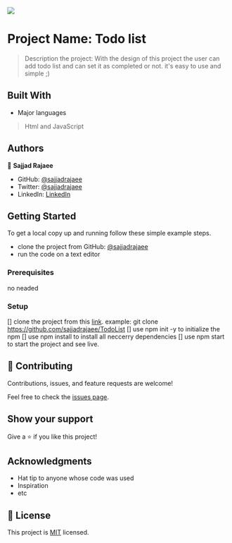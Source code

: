 ![](https://img.shields.io/badge/Microverse-blueviolet)

# Project Name: Todo list

> Description the project: With the design of this project the user can add todo list and can set it as completed or not. it's easy to use and simple ;)


## Built With

- Major languages
> Html and JavaScript


## Authors

👤 **Sajjad Rajaee**

- GitHub: [@sajjadrajaee](https://github.com/sajjadrajaee)
- Twitter: [@sajjadrajaee](https://twitter.com/sajjadrajaee)
- LinkedIn: [LinkedIn](https://linkedin.com/in/sajjadrajaee)

## Getting Started

To get a local copy up and running follow these simple example steps.
- clone the project from GitHub: [@sajjadrajaee](https://github.com/sajjadrajaee/TodoList)
- run the code on a text editor

### Prerequisites

no neaded 

### Setup

[] clone the project from this [link](https://github.com/sajjadrajaee/TodoList).
   example: git clone https://github.com/sajjadrajaee/TodoList
[] use npm init -y to initialize the npm
[] use npm install to install all neccerry dependencies
[] use npm start to start the project and see live.


## 🤝 Contributing

Contributions, issues, and feature requests are welcome!

Feel free to check the [issues page](../../issues/).

## Show your support

Give a ⭐️ if you like this project!

## Acknowledgments

- Hat tip to anyone whose code was used
- Inspiration
- etc

## 📝 License

This project is [MIT](./MIT.md) licensed.

